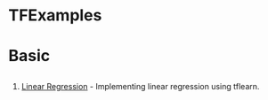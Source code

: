 # TFExamples <h1>

# Basic <h2>
1. [Linear Regression](https://github.com/Anacoder1/TFExamples/blob/master/TensorFlow/linear_regression.py) - Implementing linear regression using tflearn.
